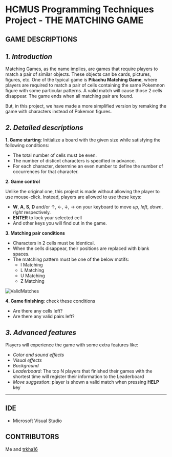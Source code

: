 # HCMUS Programming Techniques Project - THE MATCHING GAME 

## **GAME DESCRIPTIONS**

## ***1. Introduction***

Matching Games, as the name implies, are games that require players to match a pair of similar objects. These objects can be cards, pictures, figures, etc. One of the typical game is **Pikachu Matching Game**, where players are required to match a pair of cells containing the same Pokemnon figure with some particular patterns. A valid match will cause those 2 cells disappear. The game ends when all matching pair are found.

But, in this project, we have made a more simplified version
by remaking the game with characters instead of Pokemon figures.

## ***2. Detailed descriptions***

**1. Game starting**: Initialize a board with the given size while  satisfying the following conditions:
- The total number of cells must be even.
- The number of disticnt characters is specified in advance.
- For each character, determine an even number to define the number of occurrences for that character.

**2. Game control**

Unlike the original one, this project is made without allowing the player to use mouse-click. Instead, players are allowed to use these keys:
- **W**, **A**, **S**, **D** and/or &uarr;, &larr;, &darr;, &rarr; on your keyboard to move *up*, *left*, *down*, *right* respectively.
- **ENTER** to lock your selected cell
- And other keys you will find out in the game.

**3. Matching pair conditions**
- Characters in 2 cells must be identical.
- When the cells disappear, their positions are replaced with blank spaces.
- The matching pattern must be one of the below motifs:
    - I Matching
    - L Matching
    - U Matching
    - Z Matching

![ValidMatches](https://user-images.githubusercontent.com/102032176/211365804-cf2898f1-b9b3-4dea-98a6-8eb9bd30b851.png)

**4. Game finishing**: check these conditions
- Are there any cells left?
- Are there any valid pairs left?

## ***3. Advanced features***
Players will experience the game with some extra features like:
- *Color and sound effects*
- *Visual effects*
- *Background*
- *Leaderboard*: The top N players that finished their games with the shortest time will register their information to the Leaderboard
- *Move suggestion*: player is shown a valid match when pressing **HELP** key

**************************************

## **IDE**
- Microsoft Visual Studio

## **CONTRIBUTORS**
Me and [trkha16](https://github.com/trkha16)

